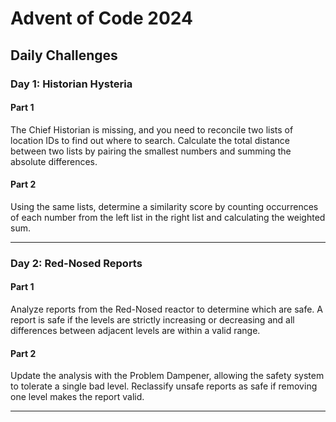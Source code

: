# Advent of Code 2024

## Daily Challenges

### Day 1: Historian Hysteria
#### Part 1
The Chief Historian is missing, and you need to reconcile two lists of location IDs to find out where to search. Calculate the total distance between two lists by pairing the smallest numbers and summing the absolute differences.

#### Part 2
Using the same lists, determine a similarity score by counting occurrences of each number from the left list in the right list and calculating the weighted sum.

---

### Day 2: Red-Nosed Reports
#### Part 1
Analyze reports from the Red-Nosed reactor to determine which are safe. A report is safe if the levels are strictly increasing or decreasing and all differences between adjacent levels are within a valid range.

#### Part 2
Update the analysis with the Problem Dampener, allowing the safety system to tolerate a single bad level. Reclassify unsafe reports as safe if removing one level makes the report valid.

---


